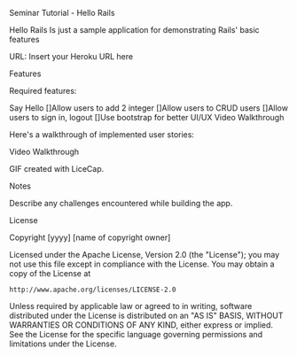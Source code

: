 Seminar Tutorial - Hello Rails

Hello Rails Is just a sample application for demonstrating Rails' basic features

URL: Insert your Heroku URL here

Features

Required features:

 Say Hello
 []Allow users to add 2 integer
 []Allow users to CRUD users
 []Allow users to sign in, logout
 []Use bootstrap for better UI/UX
Video Walkthrough

Here's a walkthrough of implemented user stories:

Video Walkthrough

GIF created with LiceCap.

Notes

Describe any challenges encountered while building the app.

License

Copyright [yyyy] [name of copyright owner]

Licensed under the Apache License, Version 2.0 (the "License");
you may not use this file except in compliance with the License.
You may obtain a copy of the License at

    http://www.apache.org/licenses/LICENSE-2.0

Unless required by applicable law or agreed to in writing, software
distributed under the License is distributed on an "AS IS" BASIS,
WITHOUT WARRANTIES OR CONDITIONS OF ANY KIND, either express or implied.
See the License for the specific language governing permissions and
limitations under the License.